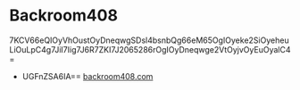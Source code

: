 # Backroom408
7KCV66eQIOyVhOustOyDneqwgSDsl4bsnbQg66eM65OgIOyeke2SiOyeheuLiOuLpC4g7JiI7Iig7J6R7ZKI7J2065286rOgIOyDneqwge2VtOyjvOyEuOyalC4=
* UGFnZSA6IA== [backroom408.com](https://backroom408.github.io/backroom408/)

